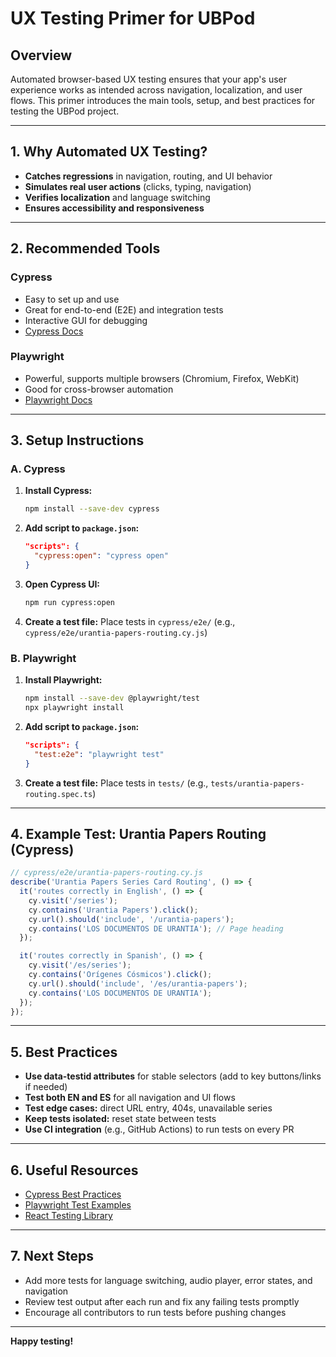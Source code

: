 # UX Testing Primer for UBPod

## Overview

Automated browser-based UX testing ensures that your app's user experience works as intended across navigation, localization, and user flows. This primer introduces the main tools, setup, and best practices for testing the UBPod project.

---

## 1. Why Automated UX Testing?
- **Catches regressions** in navigation, routing, and UI behavior
- **Simulates real user actions** (clicks, typing, navigation)
- **Verifies localization** and language switching
- **Ensures accessibility and responsiveness**

---

## 2. Recommended Tools

### **Cypress**
- Easy to set up and use
- Great for end-to-end (E2E) and integration tests
- Interactive GUI for debugging
- [Cypress Docs](https://docs.cypress.io/)

### **Playwright**
- Powerful, supports multiple browsers (Chromium, Firefox, WebKit)
- Good for cross-browser automation
- [Playwright Docs](https://playwright.dev/)

---

## 3. Setup Instructions

### **A. Cypress**

1. **Install Cypress:**
   ```bash
   npm install --save-dev cypress
   ```
2. **Add script to `package.json`:**
   ```json
   "scripts": {
     "cypress:open": "cypress open"
   }
   ```
3. **Open Cypress UI:**
   ```bash
   npm run cypress:open
   ```
4. **Create a test file:**
   Place tests in `cypress/e2e/` (e.g., `cypress/e2e/urantia-papers-routing.cy.js`)

### **B. Playwright**

1. **Install Playwright:**
   ```bash
   npm install --save-dev @playwright/test
   npx playwright install
   ```
2. **Add script to `package.json`:**
   ```json
   "scripts": {
     "test:e2e": "playwright test"
   }
   ```
3. **Create a test file:**
   Place tests in `tests/` (e.g., `tests/urantia-papers-routing.spec.ts`)

---

## 4. Example Test: Urantia Papers Routing (Cypress)

```js
// cypress/e2e/urantia-papers-routing.cy.js
describe('Urantia Papers Series Card Routing', () => {
  it('routes correctly in English', () => {
    cy.visit('/series');
    cy.contains('Urantia Papers').click();
    cy.url().should('include', '/urantia-papers');
    cy.contains('LOS DOCUMENTOS DE URANTIA'); // Page heading
  });

  it('routes correctly in Spanish', () => {
    cy.visit('/es/series');
    cy.contains('Orígenes Cósmicos').click();
    cy.url().should('include', '/es/urantia-papers');
    cy.contains('LOS DOCUMENTOS DE URANTIA');
  });
});
```

---

## 5. Best Practices

- **Use data-testid attributes** for stable selectors (add to key buttons/links if needed)
- **Test both EN and ES** for all navigation and UI flows
- **Test edge cases:** direct URL entry, 404s, unavailable series
- **Keep tests isolated:** reset state between tests
- **Use CI integration** (e.g., GitHub Actions) to run tests on every PR

---

## 6. Useful Resources
- [Cypress Best Practices](https://docs.cypress.io/guides/references/best-practices)
- [Playwright Test Examples](https://playwright.dev/docs/test-examples)
- [React Testing Library](https://testing-library.com/docs/react-testing-library/intro/)

---

## 7. Next Steps
- Add more tests for language switching, audio player, error states, and navigation
- Review test output after each run and fix any failing tests promptly
- Encourage all contributors to run tests before pushing changes

---

**Happy testing!** 